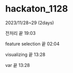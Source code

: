 # hackaton_1128
2023/11/28~29 (2days)

전처리 끝 19:03

feature selection 끝 02:04

visualizing 끝 13:28

var 끝 13:28
